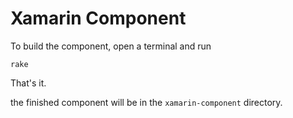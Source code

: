 # Xamarin Component

To build the component, open a terminal and run

```
rake
```
That's it.

the finished component will be in the `xamarin-component` directory.
